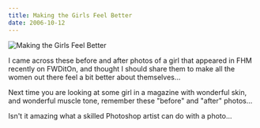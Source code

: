 ```yaml
---
title: Making the Girls Feel Better
date: 2006-10-12
---
```


![Making the Girls Feel Better](https://source.unsplash.com/y7GlIdTUOvo/1600x900)

I came across these before and after photos of a girl that appeared in FHM recently on FWDitOn, and thought I should share them to make all the women out there feel a bit better about themselves...

Next time you are looking at some girl in a magazine with wonderful skin, and wonderful muscle tone, remember these "before" and "after" photos...

Isn't it amazing what a skilled Photoshop artist can do with a photo...